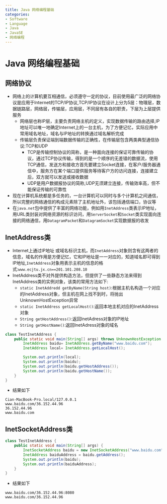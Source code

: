 ```yaml
---
title: Java 网络编程基础
categories:
- Software
- Language
- Java
- JavaSE
- 网络编程
---
```

# Java 网络编程基础

## 网络协议

- 网络上的计算机要互相通信，必须遵守一定的协议，目前使用最广泛的网络协议是应用于Internet的TCP/IP协议,TCP/IP协议在设计上分为5层：物理层，数据链路层，网络层，传输层，应用层，不同层有各自的职责，下层为上层提供服务
    - 网络层也称IP层，主要负责网络主机的定义，实现数据传输的路由选择,IP地址可以唯一地确定Internet上的一台主机，为了方便记忆，实际应用中常用域名地址，域名与IP地址的转换通过域名解析完成
    - 传输层负责保证端到端数据传输的正确性，在传输层包含两类典型通信协议:TCP和UDP
        - TCP是传输控制协议的简称，是一种面向连接的保证可靠传输的协议，通过TCP协议传输，得到的是一个顺序的无差错的数据流，使用TCP通信，发送方和接收方首先要建立Socket连接，在客户/服务器通信中，服务方在某个端口提供服务等待客户方的访问连接，连接建立后，双方就可以发送或接收数据
        - UDP是用户数据报协议的简称,UDP无须建立连接，传输效率高，但不能保证传输的可靠性
- 现在计算机系统都是多任务的，一台计算机可以同时与多个计算机之间通信，所以完整的网络通信的构成元素除了主机地址外，该包括通信端口，协议等
- 在`java.net`包中提供了丰富的网络功能，例如用`InetAddress`类表示IP地址，用URL类封装对网络资源的标识访问，用`ServerSocket`和`Socket`类实现面向连接的网络通信，用`DatagramPacket`和`DatagramSocket`实现数据报的收发

## InetAddress类

- Internet上通过IP地址 或域名标识主机，而`InetAddress`对象则含有这两者的信息，域名的作用是方便记忆，它和IP地址是一一对应的，知道域名即可得到IP地址,`InetAddress`对象用表示主机的信息的格式:`www.ecjtu.jx.cn==201.101.208.10`
- InetAddress类不对外提供构造方法，但提供了一些静态方法来得到InetAddress类的实例对象，该类的常用方法如下:
    - `static InetAddredd getByName(String host)`:根据主机名构造一个对应的InetAddress对象，但主机在网上找不到时，将抛出UnknownHostException异常
    - `static InetAddress getLocalHost()`:返回本地主机对应的InetAddress对象
    - `String getHostAddress()`:返回InetAdress对象的IP地址
    - `String getHostName()`:返回InetAdress对象的域名

```java
class TestInetAddress {
    public static void main(String[] args) throws UnknownHostException {
        InetAddress baidu= InetAddress.getByName("www.baidu.com");
        InetAddress local= InetAddress.getLocalHost();

        System.out.println(local);
        System.out.println(baidu);
        System.out.println(baidu.getHostAddress());
        System.out.println(baidu.getHostName());
    }
}
```

- 结果如下

```
Cian-MacBook-Pro.local/127.0.0.1
www.baidu.com/36.152.44.96
36.152.44.96
www.baidu.com
```

## InetSocketAddress类

```java
class TestInetAddress {
    public static void main(String[] args) {
        InetSocketAddress baidu = new InetSocketAddress("www.baidu.com", 8080);
        InetAddress baiduAddress = baidu.getAddress();
        System.out.println(baidu);
        System.out.println(baiduAddress);
    }
}
```

- 结果如下

```
www.baidu.com/36.152.44.96:8080
www.baidu.com/36.152.44.96
```

